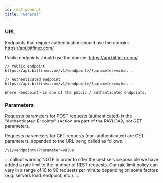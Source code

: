 ```yaml
---
id: rest-general
title: "General"
---
```


### URL

Endpoints that require authentication should use the domain:
https://api.bitfinex.com/

Public endpoints should use the domain:
https://api.bitfinex.com/

```text
// Public endpoint
https://api.bitfinex.com/v1/<endpoint>/?parameter=value...

// Authenticated endpoint
https://api.bitfinex.com/v1/<endpoint>/?parameter=value...

Where <endpoint> is one of the public / authenticated endpoints.
```


### Parameters
Requests parameters for POST requests (authenticated) in the "Authenticated Enpoints" section are part of the PAYLOAD, not GET parameters.

Requests parameters for GET requests (non-authenticated) are GET parameters,
appended to the URL being called as follows:



```curl
/v1/<endpoint>/?parameter=value

```

::: callout warning NOTE
In order to offer the best service possible we have added a rate limit to the number of REST requests.
Our rate limit policy can vary in a range of 10 to 90 requests per minute depending on some factors (e.g. servers load, endpoint, etc.).
:::
